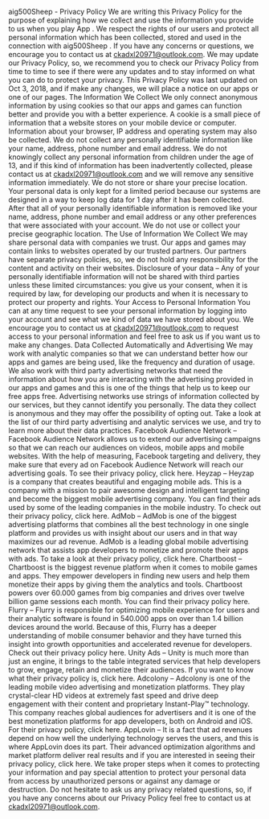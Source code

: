 aig500Sheep - Privacy Policy
We are writing this Privacy Policy for the purpose of explaining how we collect and use the information you provide to us when you play App . We respect the rights of our users and protect all personal information which has been collected, stored and used in the connection with aig500Sheep . If you have any concerns or questions, we encourage you to contact us at ckadxl20971@outlook.com. 
We may update our Privacy Policy, so, we recommend you to check our Privacy Policy from time to time to see if there were any updates and to stay informed on what you can do to protect your privacy. This Privacy Policy was last updated on Oct 3, 2018, and if make any changes, we will place a notice on our apps or one of our pages.
The Information We Collect
We only connect anonymous information by using cookies so that our apps and games can function better and provide you with a better experience. A cookie is a small piece of information that a website stores on your mobile device or computer. Information about your browser, IP address and operating system may also be collected.
We do not collect any personally identifiable information like your name, address, phone number and email address.
We do not knowingly collect any personal information from children under the age of 13, and if this kind of information has been inadvertently collected, please contact us at ckadxl20971@outlook.com and we will remove any sensitive information immediately. 
We do not store or share your precise location.
Your personal data is only kept for a limited period because our systems are designed in a way to keep log data for 1 day after it has been collected. After that all of your personally identifiable information is removed like your name, address, phone number and email address or any other preferences that were associated with your account.
We do not use or collect your precise geographic location.
The Use of Information We Collect
We may share personal data with companies we trust. Our apps and games may contain links to websites operated by our trusted partners. Our partners have separate privacy policies, so, we do not hold any responsibility for the content and activity on their websites.
Disclosure of your data – Any of your personally identifiable information will not be shared with third parties unless these limited circumstances: you give us your consent, when it is required by law, for developing our products and when it is necessary to protect our property and rights.
Your Access to Personal Information
You can at any time request to see your personal information by logging into your account and see what we kind of data we have stored about you. We encourage you to contact us at  ckadxl20971@outlook.com to request access to your personal information and feel free to ask us if you want us to make any changes.
Data Collected Automatically and Advertising
We may work with analytic companies so that we can understand better how our apps and games are being used, like the frequency and duration of usage. We also work with third party advertising networks that need the information about how you are interacting with the advertising provided in our apps and games and this is one of the things that help us to keep our free apps free. Advertising networks use strings of information collected by our services, but they cannot identify you personally. The data they collect is anonymous and they may offer the possibility of opting out. Take a look at the list of our third party advertising and analytic services we use, and try to learn more about their data practices.
Facebook Audience Network – Facebook Audience Network allows us to extend our advertising campaigns so that we can reach our audiences on videos, mobile apps and mobile websites. With the help of measuring, Facebook targeting and delivery, they make sure that every ad on Facebook Audience Network will reach our advertising goals. To see their privacy policy, click here.
Heyzap – Heyzap is a company that creates beautiful and engaging mobile ads. This is a company with a mission to pair awesome design and intelligent targeting and become the biggest mobile advertising company. You can find their ads used by some of the leading companies in the mobile industry. To check out their privacy policy, click here.
AdMob – AdMob is one of the biggest advertising platforms that combines all the best technology in one single platform and provides us with insight about our users and in that way maximizes our ad revenue. AdMob is a leading global mobile advertising network that assists app developers to monetize and promote their apps with ads. To take a look at their privacy policy, click here. 
Chartboost – Chartboost is the biggest revenue platform when it comes to mobile games and apps. They empower developers in finding new users and help them monetize their apps by giving them the analytics and tools. Chartboost powers over 60.000 games from big companies and drives over twelve billion game sessions each month. You can find their privacy policy here.
Flurry – Flurry is responsible for optimizing mobile experience for users and their analytic software is found in 540.000 apps on over than 1.4 billion devices around the world. Because of this, Flurry has a deeper understanding of mobile consumer behavior and they have turned this insight into growth opportunities and accelerated revenue for developers. Check out their privacy policy here.
Unity Ads – Unity is much more than just an engine, it brings to the table integrated services that help developers to grow, engage, retain and monetize their audiences. If you want to know what their privacy policy is, click here. 
Adcolony – Adcolony is one of the leading mobile video advertising and monetization platforms. They play crystal-clear HD videos at extremely fast speed and drive deep engagement with their content and proprietary Instant-Play™ technology. This company reaches global audiences for advertisers and it is one of the best monetization platforms for app developers, both on Android and iOS. For their privacy policy, click here.
AppLovin – It is a fact that ad revenues depend on how well the underlying technology serves the users, and this is where AppLovin does its part. Their advanced optimization algorithms and market platform deliver real results and if you are interested in seeing their privacy policy, click here.
We take proper steps when it comes to protecting your information and pay special attention to protect your personal data from access by unauthorized persons or against any damage or destruction. Do not hesitate to ask us any privacy related questions, so, if you have any concerns about our Privacy Policy feel free to contact us at ckadxl20971@outlook.com. 


